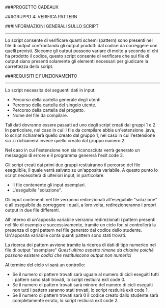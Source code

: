 ###PROGETTO CADEAUX

###GRUPPO 4: VERIFICA PATTERN

###INFORMAZIONI GENERALI SULLO SCRIPT
***
Lo script consente di verificare quanti schemi (pattern) sono presenti nel file di output confrontando gli output prodotti dal codice da correggere con quelli previsti.
Siccome gli output possono variare di molto a seconda di chi ha prodotto il codice, questo script consente di verificare che sul file di output siano presenti solamente gli elementi necessari per giudicare la correttezza dello script.

###REQUISITI E FUNZIONAMENTO
***
Lo script necessita dei seguenti dati in input:  

* Percorso della cartella generale degli utenti.
* Percorso della cartella del singolo utente.
* Percorso della cartella del progetto.
* Nome del file da compilare.

Tali dati dovranno essere passati ad uno degli script creati dai gruppi 1 e 2. In particolare, nel caso in cui il file da compilare abbia un'estensione .java, 
lo script richiamerà quello creato dal gruppo 1, nel caso in cui l'estensione sia .c richiamerà invece quello creato dal gruppo numero 2.

Nel caso in cui l'estensione non sia riconosciuta verrà generato un messaggio di errore e il programma genererà l'exit code 3.

Gli script creati dai primi due gruppi restiuiranno il percorso del file eseguibile, il quale verrà salvato su un'apposita variabile. A questo punto 
lo script necessiterà di ulteriori input, in particolare:

* Il file contenente gli input esemplari.
* L'eseguibile "soluzione".

Gli input contenenti nel file verranno redirezionati all'eseguibile "soluzione" e all'eseguibile da correggere i quali, a loro volta, redirezioneranno 
i propri output in due file differenti.

All'interno di un'apposita variabile verranno redirezionati i pattern presenti nel file di esempio e successivamente, tramite un ciclo for, si controllerà
la presenza di ogni pattern nel file generato dal codice dello studente. Un'apposita variabile conta quanti pattern sono stati trovati.

La ricerca dei pattern avviene tramite la ricerca di dati di tipo numerico nel file di output "esemplare" *Quest'ultimo aspetto rimane da chiarire poichè possono
esistere codici che restituiscono output non numerici*

Al termine del ciclo vi sarà un controllo:

* Se il numero di pattern trovati sarà uguale al numero di cicli eseguiti tutti i pattern sono stati trovati, lo script restiuirà exit code 0.
* Se il numero di pattern trovati sarà minore del numero di cicli eseguiti non tutti i pattern saranno stati trovati, lo script restiuirà exit code 1.
* Se il numero di pattern trovati sarà 0 il codice creato dallo studente sarà completamente errato, lo script restiuirà exit code 2.


